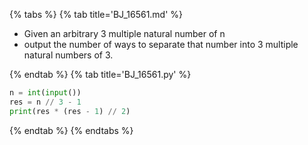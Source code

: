{% tabs %}
{% tab title='BJ_16561.md' %}

* Given an arbitrary 3 multiple natural number of n
* output the number of ways to separate that number into 3 multiple natural numbers of 3.

{% endtab %}
{% tab title='BJ_16561.py' %}

```py
n = int(input())
res = n // 3 - 1
print(res * (res - 1) // 2)
```

{% endtab %}
{% endtabs %}